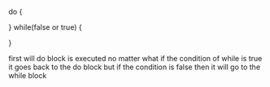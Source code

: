 do {

} while(false or true) {

}

first will do block is executed no matter what if the condition of while is true it goes back to the do block but if the condition is false then it will go to the while block
